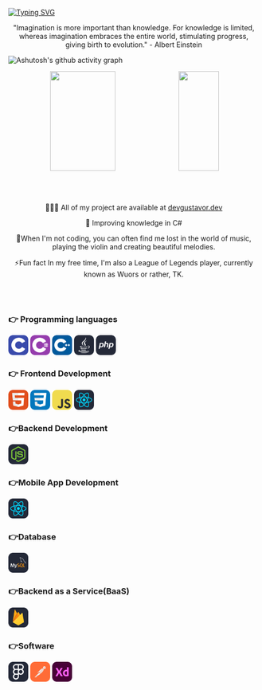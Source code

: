 [![Typing SVG](https://readme-typing-svg.demolab.com?font=Fira+Code&weight=300&pause=1000&color=1d44b8&center=true&vCenter=true&width=1000&lines=Hello%2C+My+Name+is+Gustavo+Ribeiro+%F0%9F%91%8B+;I+am+20+years+old;I+have+a+technical+degree+in+software+Development;Welcome+%F0%9F%98%84+)](https://git.io/typing-svg)

<p align="center">"Imagination is more important than knowledge. For knowledge is limited, whereas imagination embraces the entire world, stimulating progress, giving birth to evolution." - Albert Einstein</p>


![Ashutosh's github activity graph](https://github-readme-activity-graph.vercel.app/graph?username=devgustavor&bg_color=0d1117&color=ffffff&line=1d44b8&point=ffffff&hide_border=true)

<div align="center">
<img width="51%" height="200px" src="https://github-readme-stats.vercel.app/api?username=devgustavor&theme=github_dark&hide_border=true&include_all_commits=false&count_private=false">
<img width="40%" height="200px" src="https://github-readme-stats.vercel.app/api/top-langs/?username=devgustavor&theme=github_dark&hide_border=true&include_all_commits=false&count_private=false&layout=compact">

</div>

<br></br>

<div align="center">

👨🏾‍💻 All of my project are available at [devgustavor.dev](https://devgustavor.github.io)

 🔷 Improving knowledge in C#
 
🎻When I'm not coding, you can often find me lost in the world of music, playing the violin and creating beautiful melodies.

 ⚡Fun fact In my free time, I'm also a League of Legends player, currently known as Wuors or rather, TK.
</div>


<br><br>

### 👉 Programming languages
<p align="left">
 <img src="https://raw.githubusercontent.com/tandpfun/skill-icons/main/icons/C.svg" alt="c" width="40" height="40"/>
 <img src="https://raw.githubusercontent.com/tandpfun/skill-icons/main/icons/CS.svg" alt="csharp" width="40" height="40"/>
 <img src="https://raw.githubusercontent.com/tandpfun/skill-icons/main/icons/CPP.svg" alt="cplusplus" width="40" height="40"/>
 <img src="https://raw.githubusercontent.com/tandpfun/skill-icons/main/icons/Java-Dark.svg" alt="java" width="40" height="40"/>
 <img src="https://raw.githubusercontent.com/tandpfun/skill-icons/main/icons/PHP-Dark.svg" alt="php" width="40" height="40"/>
</p>


### 👉 Frontend Development
<p align="left">
<img src="https://raw.githubusercontent.com/tandpfun/skill-icons/main/icons/HTML.svg" alt="html5" width="40" height="40"/>
<img src="https://raw.githubusercontent.com/tandpfun/skill-icons/main/icons/CSS.svg" alt="css3" width="40" height="40"/>
<img src="https://raw.githubusercontent.com/tandpfun/skill-icons/main/icons/JavaScript.svg" alt="javascript" width="40" height="40"/>
 <img src="https://raw.githubusercontent.com/tandpfun/skill-icons/main/icons/React-Dark.svg" alt="react" width="40" height="40"/>
</p>

### 👉Backend Development
<p align="left">
<img src="https://raw.githubusercontent.com/tandpfun/skill-icons/main/icons/NodeJS-Dark.svg" alt="nodejs" width="40" height="40"/>
</p>

### 👉Mobile App Development
<p align="left">
<img src="https://raw.githubusercontent.com/tandpfun/skill-icons/main/icons/React-Dark.svg" alt="reactnative" width="40" height="40"/>
</p> 

### 👉Database
<p align="left">
<img src="https://raw.githubusercontent.com/tandpfun/skill-icons/main/icons/MySQL-Dark.svg" alt="mysql" width="40" height="40"/>
</p> 

### 👉Backend as a Service(BaaS)
<p align="left">
<img src="https://raw.githubusercontent.com/tandpfun/skill-icons/main/icons/Firebase-Dark.svg" alt="firebase" width="40" height="40"/>
</p> 

### 👉Software
<p align="left">
 <img src="https://raw.githubusercontent.com/tandpfun/skill-icons/main/icons/Figma-Dark.svg" alt="figma" width="40" height="40"/> 
<img src="https://raw.githubusercontent.com/tandpfun/skill-icons/main/icons/Postman.svg" alt="postman" width="40" height="40"/>
 <img src="https://raw.githubusercontent.com/tandpfun/skill-icons/main/icons/XD.svg" alt="xd" width="40" height="40"/>
</p>
 

